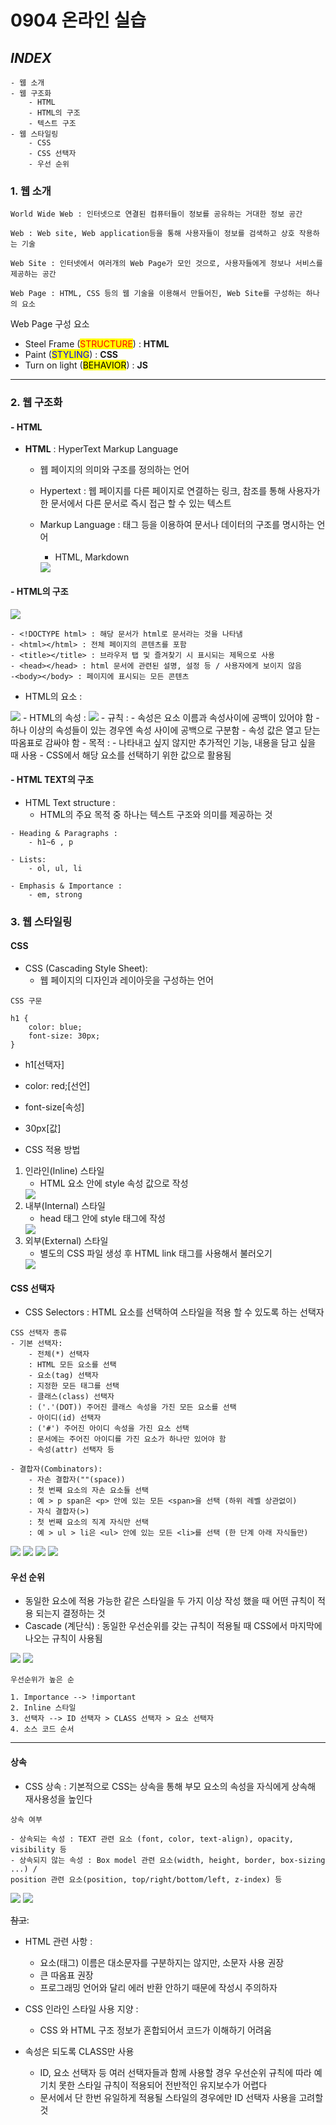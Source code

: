 # 0904 온라인 실습

## <em> INDEX </em>
    - 웹 소개
    - 웹 구조화
        - HTML
        - HTML의 구조
        - 텍스트 구조
    - 웹 스타일링
        - CSS
        - CSS 선택자
        - 우선 순위

### 1. 웹 소개
```
World Wide Web : 인터넷으로 연결된 컴퓨터들이 정보를 공유하는 거대한 정보 공간

Web : Web site, Web application등을 통해 사용자들이 정보를 검색하고 상호 작용하는 기술

Web Site : 인터넷에서 여러개의 Web Page가 모인 것으로, 사용자들에게 정보나 서비스를 제공하는 공간

Web Page : HTML, CSS 등의 웹 기술을 이용해서 만들어진, Web Site를 구성하는 하나의 요소
```


Web Page 구성 요소
- Steel Frame (<mark><span style='color:red'>STRUCTURE</span></mark>) : <STRONG>HTML</STRONG>
- Paint (<mark><span style='color:blue'>STYLING</span></mark>) : <STRONG>CSS</STRONG>
- Turn on light (<mark><span style='color:black'>BEHAVIOR</span></mark>) : <STRONG>JS</STRONG>

***

### 2. 웹 구조화

#### - HTML

- <STRONG>HTML</STRONG> : HyperText Markup Language
    - 웹 페이지의 의미와 구조를 정의하는 언어

    - Hypertext : 웹 페이지를 다른 페이지로 연결하는 링크, 참조를 통해 사용자가 한 문서에서 다른 문서로 즉시 접근 할 수 있는 텍스트
    - Markup Language : 태그 등을 이용하여 문서나 데이터의 구조를 명시하는 언어 
        - HTML, Markdown
        <img src='0904_img/1.PNG'>

#### - HTML의 구조
<img src='0904_img/2.PNG'>

```
- <!DOCTYPE html> : 해당 문서가 html로 문서라는 것을 나타냄
- <html></html> : 전체 페이지의 콘텐츠를 포함
- <title></title> : 브라우저 탭 및 즐겨찾기 시 표시되는 제목으로 사용
- <head></head> : html 문서에 관련된 설명, 설정 등 / 사용자에게 보이지 않음
-<body></body> : 페이지에 표시되는 모든 콘텐츠
```

- HTML의 요소 :
<img src='0904_img/3.PNG'>
- HTML의 속성 : 
<img src='0904_img/4.PNG'>
    - 규칙 :
        - 속성은 요소 이름과 속성사이에 공백이 있어야 함
        - 하나 이상의 속성들이 있는 경우엔 속성 사이에 공백으로 구분함
        - 속성 값은 열고 닫는 따옴표로 감싸야 함
    - 목적 : 
        - 나타내고 싶지 않지만 추가적인 기능, 내용을 담고 싶을 때 사용
        - CSS에서 해당 요소를 선택하기 위한 값으로 활용됨

#### - HTML TEXT의 구조

- HTML Text structure :
    - HTML의 주요 목적 중 하나는 텍스트 구조와 의미를 제공하는 것
```
- Heading & Paragraphs : 
    - h1~6 , p

- Lists:
    - ol, ul, li

- Emphasis & Importance : 
    - em, strong
```

### 3. 웹 스타일링

#### CSS

- CSS (Cascading Style Sheet):
    - 웹 페이지의 디자인과 레이아웃을 구성하는 언어

```
CSS 구문

h1 {
    color: blue;
    font-size: 30px;
}
```
- h1[선택자]
- color: red;[선언]
- font-size[속성]
- 30px[값]

- CSS 적용 방법

1. 인라인(Inline) 스타일
    - HTML 요소 안에 style 속성 값으로 작성
    <img src='0904_img/5.PNG'>
2. 내부(Internal) 스타일
    - head 태그 안에 style 태그에 작성
    <img src='0904_img/6.PNG'>
3. 외부(External) 스타일
    - 별도의 CSS 파일 생성 후 HTML link 태그를 사용해서 불러오기
    <img src='0904_img/7.PNG'>

#### CSS 선택자

- CSS Selectors : HTML 요소를 선택하여 스타일을 적용 할 수 있도록 하는 선택자
```
CSS 선택자 종류
- 기본 선택자:
    - 전체(*) 선택자 
    : HTML 모든 요소를 선택
    - 요소(tag) 선택자
    : 지정한 모든 태그를 선택
    - 클래스(class) 선택자
    : ('.'(DOT)) 주어진 클래스 속성을 가진 모든 요소를 선택
    - 아이디(id) 선택자
    : ('#') 주어진 아이디 속성을 가진 요소 선택
    : 문서에는 주어진 아이디를 가진 요소가 하나만 있어야 함  
    - 속성(attr) 선택자 등

- 결합자(Combinators):
    - 자손 결합자(""(space))
    : 첫 번째 요소의 자손 요소들 선택
    : 예 > p span은 <p> 안에 있는 모든 <span>을 선택 (하위 레벨 상관없이)
    - 자식 결합자(>)
    : 첫 번째 요소의 직계 자식만 선택
    : 예 > ul > li은 <ul> 안에 있는 모든 <li>를 선택 (한 단계 아래 자식들만)
```
<img src='0904_img/8.PNG'>
<img src='0904_img/9.PNG'>
<img src='0904_img/10.PNG'>
<img src='0904_img/11.PNG'>

#### 우선 순위

- 동일한 요소에 적용 가능한 같은 스타일을 두 가지 이상 작성 했을 때 어떤 규칙이 적용 되는지 결정하는 것
- Cascade (계단식) : 동일한 우선순위를 갖는 규칙이 적용될 때 CSS에서 마지막에 나오는 규칙이 사용됨

<img src='0904_img/12.PNG'>
<img src='0904_img/13.PNG'>

```
우선순위가 높은 순

1. Importance --> !important
2. Inline 스타일
3. 선택자 --> ID 선택자 > CLASS 선택자 > 요소 선택자
4. 소스 코드 순서
```

***

#### 상속

- CSS 상속 : 기본적으로 CSS는 상속을 통해 부모 요소의 속성을 자식에게 상속해 재사용성을 높인다

```
상속 여부

- 상속되는 속성 : TEXT 관련 요소 (font, color, text-align), opacity, visibility 등
- 상속되지 않는 속성 : Box model 관련 요소(width, height, border, box-sizing ...) /
position 관련 요소(position, top/right/bottom/left, z-index) 등
```

<img src='0904_img/14.PNG'>
<img src='0904_img/15.PNG'>

~~참고~~:
- HTML 관련 사항 : 
    - 요소(태그) 이름은 대소문자를 구분하지는 않지만, 소문자 사용 권장
    - 큰 따옴표 권장
    - 프로그래밍 언어와 달리 에러 반환 안하기 때문에 작성시 주의하자

- CSS 인라인 스타일 사용 지양 : 
    - CSS 와 HTML 구조 정보가 혼합되어서 코드가 이해하기 어려움

- 속성은 되도록 CLASS만 사용
    - ID, 요소 선택자 등 여러 선택자들과 함께 사용할 경우 우선순위 규칙에 따라 예기치 못한 스타일 규칙이 적용되어 전반적인 유지보수가 어렵다
    - 문서에서 단 한번 유일하게 적용될 스타일의 경우에만 ID 선택자 사용을 고려할 것